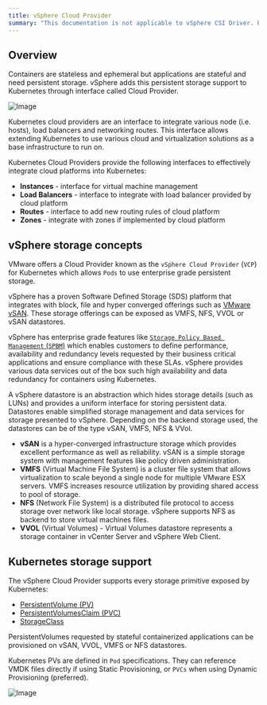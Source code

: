 ```yaml
---
title: vSphere Cloud Provider
summary: "This documentation is not applicable to vSphere CSI Driver. Please visit https://vsphere-csi-driver.sigs.k8s.io/ for information about vSphere CSI Driver."
---
```


## Overview

Containers are stateless and ephemeral but applications are stateful and need persistent storage. vSphere adds this persistent storage support to Kubernetes through interface called Cloud Provider.

![Image](images/vSphere.png)

Kubernetes cloud providers are an interface to integrate various node (i.e. hosts), load balancers and networking routes. This interface allows extending Kubernetes to use various cloud and virtualization solutions as a base infrastructure to run on.

Kubernetes Cloud Providers provide the following interfaces to effectively integrate cloud platforms into Kubernetes:

* **Instances** - interface for virtual machine management
* **Load Balancers** - interface to integrate with load balancer provided by cloud platform
* **Routes** - interface to add new routing rules of cloud platform
* **Zones** - integrate with zones if implemented by cloud platform

## vSphere storage concepts

VMware offers a Cloud Provider known as the `vSphere Cloud Provider` (`VCP`) for Kubernetes which allows `Pods` to use enterprise grade persistent storage.

vSphere has a proven Software Defined Storage (SDS) platform that integrates with block, file and hyper converged offerings such as [VMware vSAN](https://storagehub.vmware.com/t/vmware-vsan/). These storage offerings can be exposed as VMFS, NFS, VVOL or vSAN datastores.

vSphere has enterprise grade features like [`Storage Policy Based Management` (`SPBM`)](https://www.youtube.com/watch?v=e0wkMPDvKPQ) which enables customers to define performance, availability and redundancy levels requested by their business critical applications and ensure compliance with these SLAs. vSphere provides various data services out of the box such high availability and data redundancy for containers using Kubernetes.

A vSphere datastore is an abstraction which hides storage details (such as LUNs) and provides a uniform interface for storing persistent data. Datastores enable simplified storage management and data services for storage presented to vSphere. Depending on the backend storage used, the datastores can be of the type vSAN, VMFS, NFS & VVol.

* **vSAN** is a hyper-converged infrastructure storage which provides excellent performance as well as reliability. vSAN is a simple storage system with management features like policy driven administration.
* **VMFS** (Virtual Machine File System) is a cluster file system that allows virtualization to scale beyond a single node for multiple VMware ESX servers. VMFS increases resource utilization by providing shared access to pool of storage.
* **NFS** (Network File System) is a distributed file protocol to access storage over network like local storage. vSphere supports NFS as backend to store virtual machines files.
* **VVOL** (Virtual Volumes) - Virtual Volumes datastore represents a storage container in vCenter Server and vSphere Web Client.

## Kubernetes storage support

The vSphere Cloud Provider supports every storage primitive exposed by Kubernetes:

* [PersistentVolume (PV)](https://kubernetes.io/docs/concepts/storage/persistent-volumes/)
* [PersistentVolumesClaim (PVC)](https://kubernetes.io/docs/concepts/storage/persistent-volumes/#persistentvolumeclaims)
* [StorageClass](https://kubernetes.io/docs/concepts/storage/storage-classes/#vsphere)

PersistentVolumes requested by stateful containerized applications can be provisioned on vSAN, VVOL, VMFS or NFS datastores.

Kubernetes PVs are defined in `Pod` specifications. They can reference VMDK files directly if using Static Provisioning, or `PVCs` when using Dynamic Provisioning (preferred).

![Image](images/Picture1.png)
